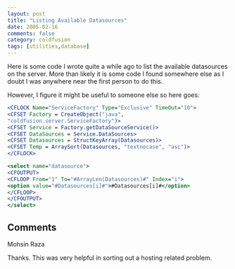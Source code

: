 ```yaml
---
layout: post
title: "Listing Available Datasources"
date: 2005-02-16
comments: false
category: coldfusion
tags: [utilities,database]
---
```

Here is some code I wrote quite a while ago to list the available datasources
on the server. More than likely it is some code I found somewhere else as I
doubt I was anywhere near the first person to do this.

However, I figure it might be useful to someone else so here goes:


```cfc
<CFLOCK Name="ServiceFactory" Type="Exclusive" TimeOut="10">
<CFSET Factory = CreateObject("java",
"coldfusion.server.ServiceFactory")>
<CFSET Service = Factory.getDataSourceService()>
<CFSET DataSources = Service.DataSources>
<CFSET Datasources = StructKeyArray(Datasources)>
<CFSET Temp = ArraySort(Datasources, "textnocase", "asc")>
</CFLOCK>

<select name="datasource">
<CFOUTPUT>
<CFLOOP From="1" To="#ArrayLen(Datasources)#" Index="i">
<option value="#Datasources[i]#">#Datasources[i]#</option>
</CFLOOP>
</CFOUTPUT>
</select>

```


## Comments

Mohsin Raza

Thanks. This was very helpful in sorting out a hosting related problem.
